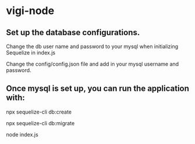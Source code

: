# vigi-node

## Set up the database configurations. 

Change the db user name and password to your mysql when initializing Sequelize in index.js

Change the config/config.json file and add in your mysql username and password.

## Once mysql is set up, you can run the application with:

npx sequelize-cli db:create

npx sequelize-cli db:migrate

node index.js
